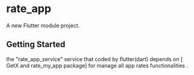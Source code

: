 # rate_app

A new Flutter module project.

## Getting Started
the "rate_app_service" service that coded by flutter(dart) depends on [ GetX and rate_my_app package] for manage all app rates functionalities .